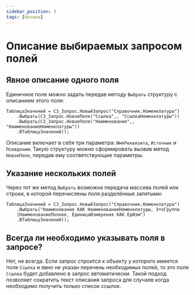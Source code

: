 ```yaml
---
sidebar_position: 3
tags: [Начало]
---
```


# Описание выбираемых запросом полей

## Явное описание одного поля

Единичное поле можно задать передав методу `Выбрать` структуру с описанием этого поля:

```bsl
ТаблицаЗначений = СЗ_Запрос.НовыйЗапрос("Справочник.Номенклатура")
	.Выбрать(СЗ_Запрос.НовоеПоле("Ссылка",, "СсылкаНоменклатуры"))
	.Выбрать(СЗ_Запрос.НовоеПоле("Наименование",, "НаименованиеНоменклатуры"))
	.ВТаблицуЗначений();
```

Описание включает в себя три параметра: `ИмяРеквизита`, `Источник` и `Псевдоним`. Такую структуру можно сформировать вызвав метод `НовоеПоле`, передав ему соответствующие параметры.

## Указание нескольких полей

Через тот же метод `Выбрать` возможна передача массива полей или строки, в которой перечислены поля разделённые запятыми:

```bsl
ТаблицаЗначений = СЗ_Запрос.НовыйЗапрос("Справочник.Номенклатура")
	.Выбрать("Наименование КАК НаименованиеНоменклатуры, ЭтоГруппа
    |НаименованиеПолное, ЕдиницаИзмерения КАК ЕдИзм")
	.ВТаблицуЗначений();
```

## Всегда ли необходимо указывать поля в запросе?

Нет, не всегда. Если запрос строится к объекту у которого имеется поле `Ссылка` и явно не указан перечень необходимых полей, то это поле `Ссылка` будет добавлено в запрос автоматически. Такой подход позволяет сократить текст описания запроса для случаев когда необходимо получить только список ссылок.